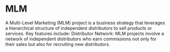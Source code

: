 # MLM
 A Multi-Level Marketing (MLM) project is a business strategy that leverages a hierarchical structure of independent distributors to sell products or services. Key features include:  Distributor Network: MLM projects involve a network of independent distributors who earn commissions not only for their sales but also for recruiting new distributors.

